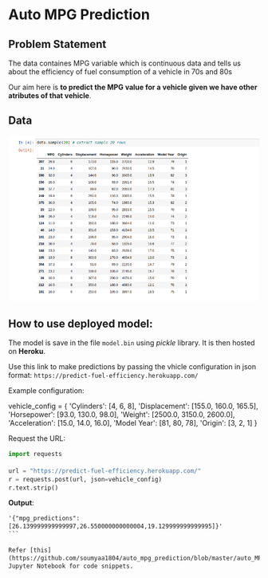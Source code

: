 # Auto MPG Prediction

## Problem Statement

The data containes MPG variable which is continuous data and tells us about the efficiency of fuel consumption of a vehicle in 70s and 80s

Our aim here is **to predict the MPG value for a vehicle given we have other atributes of that vehicle**.

## Data

![data](images/data.png)

## How to use deployed model:

The model is save in the file `model.bin` using _pickle_ library. It is then hosted on **Heroku**.

Use this link to make predictions by passing the vhicle configuration in json format: `https://predict-fuel-efficiency.herokuapp.com/`

Example configuration:

vehicle_config = {
    'Cylinders': [4, 6, 8],
    'Displacement': [155.0, 160.0, 165.5],
    'Horsepower': [93.0, 130.0, 98.0],
    'Weight': [2500.0, 3150.0, 2600.0],
    'Acceleration': [15.0, 14.0, 16.0],
    'Model Year': [81, 80, 78],
    'Origin': [3, 2, 1]
}

Request the URL:

```python
import requests

url = "https://predict-fuel-efficiency.herokuapp.com/"
r = requests.post(url, json=vehicle_config)
r.text.strip()
```

**Output**:

```
'{"mpg_predictions":[26.139999999999997,26.550000000000004,19.129999999999995]}'
​```

Refer [this](https://github.com/soumyaa1804/auto_mpg_prediction/blob/master/auto_MPG_Part2.ipynb) Jupyter Notebook for code snippets.
